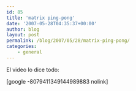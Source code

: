 ```yaml
---
id: 85
title: 'matrix ping-pong'
date: '2007-05-28T04:35:37+00:00'
author: blog
layout: post
permalink: /blog/2007/05/28/matrix-ping-pong/
categories:
    - general
---
```


El video lo dice todo:

\[google -8079411349144989883 nolink\]